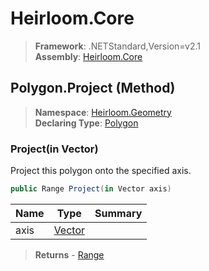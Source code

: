 # Heirloom.Core

> **Framework**: .NETStandard,Version=v2.1  
> **Assembly**: [Heirloom.Core][0]

## Polygon.Project (Method)

> **Namespace**: [Heirloom.Geometry][0]  
> **Declaring Type**: [Polygon][1]

### Project(in Vector)

Project this polygon onto the specified axis.

```cs
public Range Project(in Vector axis)
```

| Name | Type        | Summary |
|------|-------------|---------|
| axis | [Vector][2] |         |

> **Returns** - [Range][3]

[0]: ../../../Heirloom.Core.md
[1]: ../Polygon.md
[2]: ../../Heirloom/Vector.md
[3]: ../../Heirloom/Range.md
